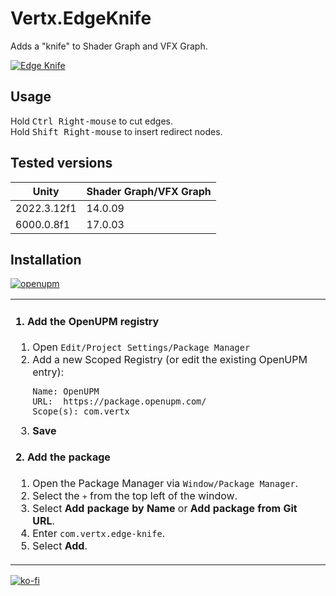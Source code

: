# Vertx.EdgeKnife

Adds a "knife" to Shader Graph and VFX Graph.

[![Edge Knife](https://vertx.xyz/Images/EdgeKnife/edge-knife.gif)](https://vertx.xyz/Images/EdgeKnife/edge-knife.mp4)


## Usage
Hold <kbd>Ctrl Right-mouse</kbd> to cut edges.  
Hold <kbd>Shift Right-mouse</kbd> to insert redirect nodes.  

## Tested versions

| Unity       | Shader Graph/VFX Graph |
|-------------|------------------------|
| 2022.3.12f1 | 14.0.09                |
| 6000.0.8f1  | 17.0.03                |

## Installation
[![openupm](https://img.shields.io/npm/v/com.vertx.edge-knife?label=openupm&registry_uri=https://package.openupm.com)](https://openupm.com/packages/com.vertx.edge-knife/)
  
<table><tr><td>
  
#### 1. Add the OpenUPM registry
1. Open `Edit/Project Settings/Package Manager`
1. Add a new Scoped Registry (or edit the existing OpenUPM entry):
   ```
   Name: OpenUPM
   URL:  https://package.openupm.com/
   Scope(s): com.vertx
   ```
1. **Save**

#### 2. Add the package
1. Open the Package Manager via `Window/Package Manager`.
1. Select the <kbd>+</kbd> from the top left of the window.
1. Select **Add package by Name** or **Add package from Git URL**.
1. Enter `com.vertx.edge-knife`.
1. Select **Add**.
  
</td></tr></table>
  
[![ko-fi](https://ko-fi.com/img/githubbutton_sm.svg)](https://ko-fi.com/Z8Z42ZYHB)

